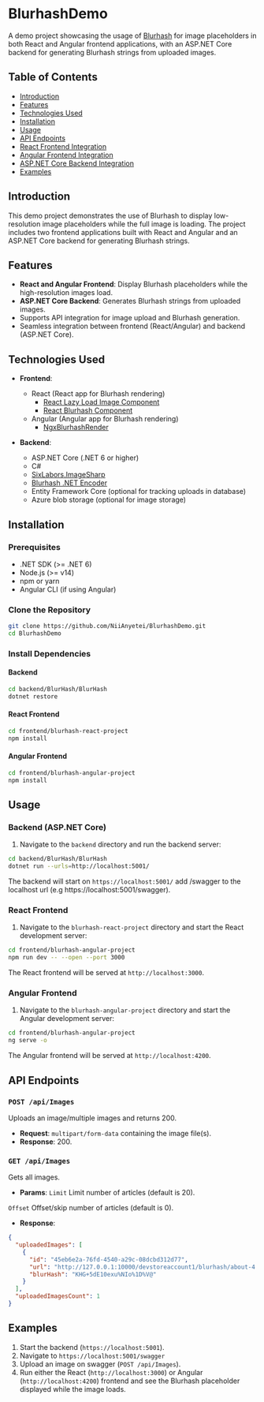# BlurhashDemo

A demo project showcasing the usage of [Blurhash](https://blurha.sh/) for image placeholders in both React and Angular frontend applications, with an ASP.NET Core backend for generating Blurhash strings from uploaded images.

## Table of Contents

- [Introduction](#introduction)
- [Features](#features)
- [Technologies Used](#technologies-used)
- [Installation](#installation)
- [Usage](#usage)
- [API Endpoints](#api-endpoints)
- [React Frontend Integration](#react-frontend-integration)
- [Angular Frontend Integration](#angular-frontend-integration)
- [ASP.NET Core Backend Integration](#aspnet-core-backend-integration)
- [Examples](#examples)

## Introduction

This demo project demonstrates the use of Blurhash to display low-resolution image placeholders while the full image is loading. The project includes two frontend applications built with React and Angular and an ASP.NET Core backend for generating Blurhash strings.

## Features

- **React and Angular Frontend**: Display Blurhash placeholders while the high-resolution images load.
- **ASP.NET Core Backend**: Generates Blurhash strings from uploaded images.
- Supports API integration for image upload and Blurhash generation.
- Seamless integration between frontend (React/Angular) and backend (ASP.NET Core).

## Technologies Used

- **Frontend**:
  - React (React app for Blurhash rendering)
    - [React Lazy Load Image Component](https://www.npmjs.com/package/react-lazy-load-image-component)
    - [React Blurhash Component](https://www.npmjs.com/package/react-blurhash)
  - Angular (Angular app for Blurhash rendering)
    - [NgxBlurhashRender](https://www.npmjs.com/package/react-lazy-load-image-component)
  
- **Backend**:
  - ASP.NET Core (.NET 6 or higher)
  - C#
  - [SixLabors.ImageSharp](https://www.nuget.org/packages/SixLabors.ImageSharp/)
  - [Blurhash .NET Encoder](https://github.com/MarkusPalcer/blurhash.net)
  - Entity Framework Core (optional for tracking uploads in database)
  - Azure blob storage (optional for image storage)

## Installation

### Prerequisites

- .NET SDK (>= .NET 6)
- Node.js (>= v14)
- npm or yarn
- Angular CLI (if using Angular)

### Clone the Repository

```bash
git clone https://github.com/NiiAnyetei/BlurhashDemo.git
cd BlurhashDemo
```

### Install Dependencies

#### Backend

```bash
cd backend/BlurHash/BlurHash
dotnet restore
```

#### React Frontend

```bash
cd frontend/blurhash-react-project
npm install
```

#### Angular Frontend

```bash
cd frontend/blurhash-angular-project
npm install
```

## Usage

### Backend (ASP.NET Core)

1. Navigate to the `backend` directory and run the backend server:

```bash
cd backend/BlurHash/BlurHash
dotnet run --urls=http://localhost:5001/
```

The backend will start on `https://localhost:5001/` add /swagger to the localhost url (e.g https://localhost:5001/swagger).

### React Frontend

1. Navigate to the `blurhash-react-project` directory and start the React development server:

```bash
cd frontend/blurhash-angular-project
npm run dev -- --open --port 3000
```

The React frontend will be served at `http://localhost:3000`.

### Angular Frontend

1. Navigate to the `blurhash-angular-project` directory and start the Angular development server:

```bash
cd frontend/blurhash-angular-project
ng serve -o
```

The Angular frontend will be served at `http://localhost:4200`.

## API Endpoints

### `POST /api/Images`

Uploads an image/multiple images and returns 200.

- **Request**: `multipart/form-data` containing the image file(s).
- **Response**: 200.

### `GET /api/Images`

Gets all images.

- **Params**: 
`Limit` Limit number of articles (default is 20).

`Offset` Offset/skip number of articles (default is 0).

- **Response**:

```json
{
  "uploadedImages": [
    {
      "id": "45eb6e2a-76fd-4540-a29c-08dcbd312d77",
      "url": "http://127.0.0.1:10000/devstoreaccount1/blurhash/about-4.webp",
      "blurHash": "KHG+5dE10exu%NIo%1D%V@"
    }
  ],
  "uploadedImagesCount": 1
}
```

## Examples

1. Start the backend (`https://localhost:5001`).
2. Navigate to `https://localhost:5001/swagger`
3. Upload an image on swagger (`POST /api/Images`).
4. Run either the React (`http://localhost:3000`) or Angular (`http://localhost:4200`) frontend and see the Blurhash placeholder displayed while the image loads.

## 
